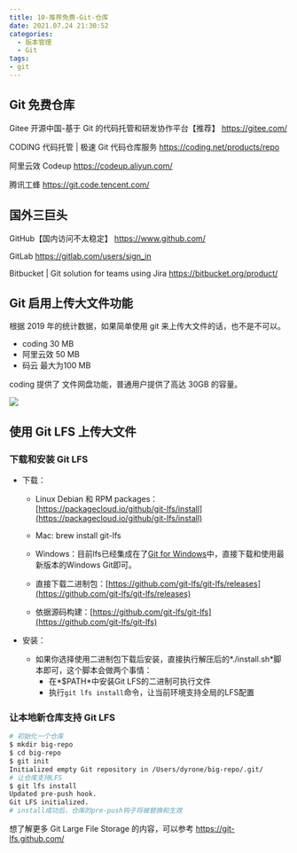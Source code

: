 ```yaml
---
title: 10-推荐免费-Git-仓库
date: 2021.07.24 21:30:52
categories:
  - 版本管理
  - Git
tags:
- git
---
```


## Git 免费仓库

Gitee 开源中国-基于 Git 的代码托管和研发协作平台【推荐】
<https://gitee.com/>

CODING 代码托管 | 极速 Git 代码仓库服务
<https://coding.net/products/repo>

阿里云效 Codeup
<https://codeup.aliyun.com/>

腾讯工蜂
<https://git.code.tencent.com/>

## 国外三巨头

GitHub【国内访问不太稳定】
<https://www.github.com/>

GitLab
<https://gitlab.com/users/sign_in>

Bitbucket | Git solution for teams using Jira
<https://bitbucket.org/product/>

## Git 启用上传大文件功能

根据 2019 年的统计数据，如果简单使用 git 来上传大文件的话，也不是不可以。

* coding 30 MB
* 阿里云效 50 MB
* 码云 最大为100 MB

coding 提供了 文件网盘功能，普通用户提供了高达 30GB 的容量。

![](https://upload-images.jianshu.io/upload_images/1662509-0ba1972430126817.png?imageMogr2/auto-orient/strip%7CimageView2/2/w/1240)

## 使用 Git LFS 上传大文件

### 下载和安装 Git LFS

* 下载：
  * Linux Debian 和 RPM packages：[https://packagecloud.io/github/git-lfs/install](https://packagecloud.io/github/git-lfs/install)

  * Mac: brew install git-lfs
  * Windows：目前lfs已经集成在了[Git for Windows](https://gitforwindows.org/)中，直接下载和使用最新版本的Windows Git即可。
  * 直接下载二进制包：[https://github.com/git-lfs/git-lfs/releases](https://github.com/git-lfs/git-lfs/releases)
  * 依据源码构建：[https://github.com/git-lfs/git-lfs](https://github.com/git-lfs/git-lfs)

* 安装：
  * 如果你选择使用二进制包下载后安装，直接执行解压后的*./install.sh*脚本即可，这个脚本会做两个事情：
    * 在*$PATH*中安装Git LFS的二进制可执行文件
    * 执行`git lfs install`命令，让当前环境支持全局的LFS配置

### 让本地新仓库支持 Git LFS

```sh
# 初始化一个仓库
$ mkdir big-repo
$ cd big-repo
$ git init
Initialized empty Git repository in /Users/dyrone/big-repo/.git/
# 让仓库支持LFS
$ git lfs install
Updated pre-push hook.
Git LFS initialized.
# install成功后，仓库的pre-push钩子将被替换和生效
```

想了解更多 Git Large File Storage 的内容，可以参考 <https://git-lfs.github.com/>
